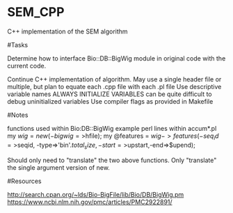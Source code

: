 # SEM_CPP
C++ implementation of the SEM algorithm

#Tasks

Determine how to interface Bio::DB::BigWig module in original code with the current code.

Continue C++ implementation of algorithm.
	May use a single header file or multiple, but plan to equate
	each .cpp file with each .pl file
	Use descriptive variable names
	ALWAYS INITIALIZE VARIABLES
		can be quite difficult to debug uninitialized variables
	Use compiler flags as provided in Makefile
	
#Notes
	
functions used within Bio:DB::BigWig
	example perl lines within accum*.pl
		my $wig = new(-bigwig=>$hfile);
		my @features = $wig->features(-seq_id=>$seqid, -type=>'bin'.$total_size,-start=>$upstart,-end=>$upend);

Should only need to "translate" the two above functions.
Only "translate" the single argument version of new.
	
#Resources

http://search.cpan.org/~lds/Bio-BigFile/lib/Bio/DB/BigWig.pm
https://www.ncbi.nlm.nih.gov/pmc/articles/PMC2922891/

